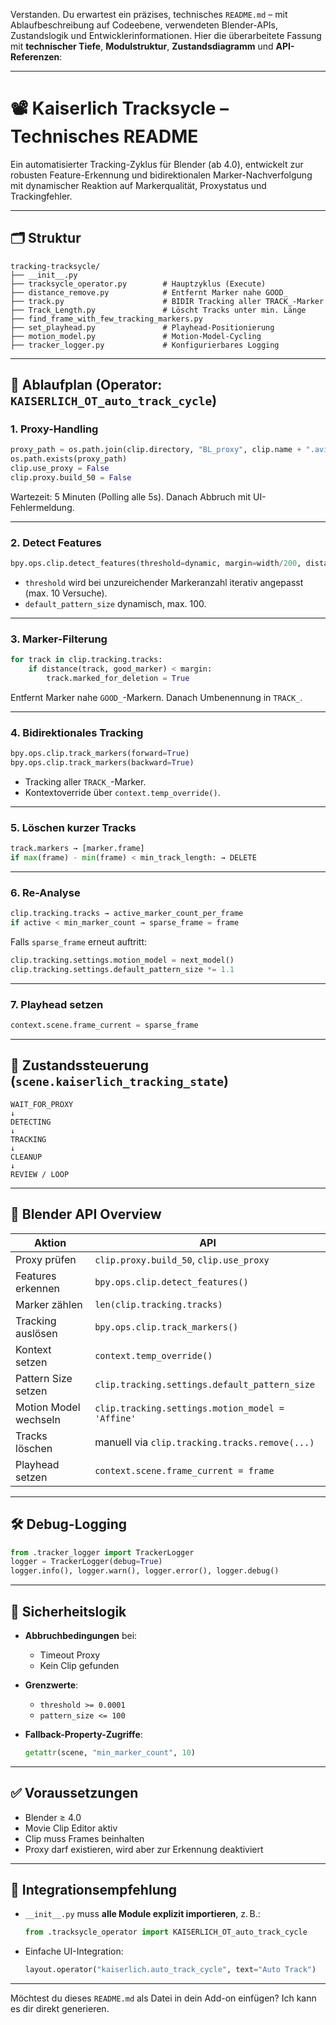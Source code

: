 Verstanden. Du erwartest ein präzises, technisches `README.md` – mit Ablaufbeschreibung auf Codeebene, verwendeten Blender-APIs, Zustandslogik und Entwicklerinformationen. Hier die überarbeitete Fassung mit **technischer Tiefe**, **Modulstruktur**, **Zustandsdiagramm** und **API-Referenzen**:

---

# 📽️ Kaiserlich Tracksycle – Technisches README

Ein automatisierter Tracking-Zyklus für Blender (ab 4.0), entwickelt zur robusten Feature-Erkennung und bidirektionalen Marker-Nachverfolgung mit dynamischer Reaktion auf Markerqualität, Proxystatus und Trackingfehler.

---

## 🗂️ Struktur

```
tracking-tracksycle/
├── __init__.py
├── tracksycle_operator.py        # Hauptzyklus (Execute)
├── distance_remove.py            # Entfernt Marker nahe GOOD_
├── track.py                      # BIDIR Tracking aller TRACK_-Marker
├── Track_Length.py               # Löscht Tracks unter min. Länge
├── find_frame_with_few_tracking_markers.py
├── set_playhead.py               # Playhead-Positionierung
├── motion_model.py               # Motion-Model-Cycling
├── tracker_logger.py             # Konfigurierbares Logging
```

---

## 🧭 Ablaufplan (Operator: `KAISERLICH_OT_auto_track_cycle`)

### 1. **Proxy-Handling**

```python
proxy_path = os.path.join(clip.directory, "BL_proxy", clip.name + ".avi")
os.path.exists(proxy_path)
clip.use_proxy = False
clip.proxy.build_50 = False
```

Wartezeit: 5 Minuten (Polling alle 5s). Danach Abbruch mit UI-Fehlermeldung.

---

### 2. **Detect Features**

```python
bpy.ops.clip.detect_features(threshold=dynamic, margin=width/200, distance=width/20)
```

* `threshold` wird bei unzureichender Markeranzahl iterativ angepasst (max. 10 Versuche).
* `default_pattern_size` dynamisch, max. 100.

---

### 3. **Marker-Filterung**

```python
for track in clip.tracking.tracks:
    if distance(track, good_marker) < margin:
        track.marked_for_deletion = True
```

Entfernt Marker nahe `GOOD_`-Markern. Danach Umbenennung in `TRACK_`.

---

### 4. **Bidirektionales Tracking**

```python
bpy.ops.clip.track_markers(forward=True)
bpy.ops.clip.track_markers(backward=True)
```

* Tracking aller `TRACK_`-Marker.
* Kontextoverride über `context.temp_override()`.

---

### 5. **Löschen kurzer Tracks**

```python
track.markers → [marker.frame]
if max(frame) - min(frame) < min_track_length: → DELETE
```

---

### 6. **Re-Analyse**

```python
clip.tracking.tracks → active_marker_count_per_frame
if active < min_marker_count → sparse_frame = frame
```

Falls `sparse_frame` erneut auftritt:

```python
clip.tracking.settings.motion_model = next_model()
clip.tracking.settings.default_pattern_size *= 1.1
```

---

### 7. **Playhead setzen**

```python
context.scene.frame_current = sparse_frame
```

---

## 🧠 Zustandssteuerung (`scene.kaiserlich_tracking_state`)

```text
WAIT_FOR_PROXY
↓
DETECTING
↓
TRACKING
↓
CLEANUP
↓
REVIEW / LOOP
```

---

## 🧰 Blender API Overview

| Aktion                | API                                              |
| --------------------- | ------------------------------------------------ |
| Proxy prüfen          | `clip.proxy.build_50`, `clip.use_proxy`          |
| Features erkennen     | `bpy.ops.clip.detect_features()`                 |
| Marker zählen         | `len(clip.tracking.tracks)`                      |
| Tracking auslösen     | `bpy.ops.clip.track_markers()`                   |
| Kontext setzen        | `context.temp_override()`                        |
| Pattern Size setzen   | `clip.tracking.settings.default_pattern_size`    |
| Motion Model wechseln | `clip.tracking.settings.motion_model = 'Affine'` |
| Tracks löschen        | manuell via `clip.tracking.tracks.remove(...)`   |
| Playhead setzen       | `context.scene.frame_current = frame`            |

---

## 🛠 Debug-Logging

```python
from .tracker_logger import TrackerLogger
logger = TrackerLogger(debug=True)
logger.info(), logger.warn(), logger.error(), logger.debug()
```

---

## 🔐 Sicherheitslogik

* **Abbruchbedingungen** bei:

  * Timeout Proxy
  * Kein Clip gefunden
* **Grenzwerte**:

  * `threshold >= 0.0001`
  * `pattern_size <= 100`
* **Fallback-Property-Zugriffe**:

  ```python
  getattr(scene, "min_marker_count", 10)
  ```

---

## ✅ Voraussetzungen

* Blender ≥ 4.0
* Movie Clip Editor aktiv
* Clip muss Frames beinhalten
* Proxy darf existieren, wird aber zur Erkennung deaktiviert

---

## 🧩 Integrationsempfehlung

* `__init__.py` muss **alle Module explizit importieren**, z. B.:

  ```python
  from .tracksycle_operator import KAISERLICH_OT_auto_track_cycle
  ```

* Einfache UI-Integration:

  ```python
  layout.operator("kaiserlich.auto_track_cycle", text="Auto Track")
  ```

---

Möchtest du dieses `README.md` als Datei in dein Add-on einfügen? Ich kann es dir direkt generieren.
